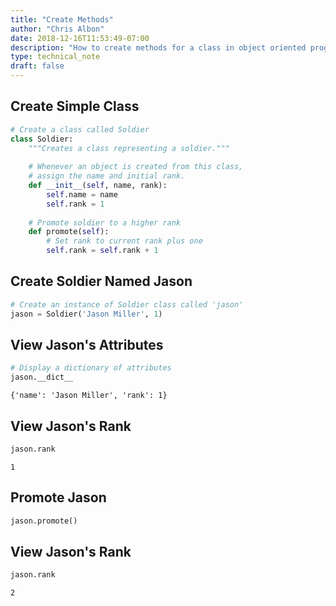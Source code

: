 ```yaml
---
title: "Create Methods"
author: "Chris Albon"
date: 2018-12-16T11:53:49-07:00
description: "How to create methods for a class in object oriented programming in Python."
type: technical_note
draft: false
---
```

## Create Simple Class


```python
# Create a class called Soldier
class Soldier:
    """Creates a class representing a soldier."""
    
    # Whenever an object is created from this class,
    # assign the name and initial rank.
    def __init__(self, name, rank):
        self.name = name
        self.rank = 1
        
    # Promote soldier to a higher rank
    def promote(self):
        # Set rank to current rank plus one
        self.rank = self.rank + 1
```

## Create Soldier Named Jason


```python
# Create an instance of Soldier class called 'jason'
jason = Soldier('Jason Miller', 1)
```

## View Jason's Attributes


```python
# Display a dictionary of attributes
jason.__dict__
```




    {'name': 'Jason Miller', 'rank': 1}



## View Jason's Rank


```python
jason.rank
```




    1



## Promote Jason


```python
jason.promote()
```

## View Jason's Rank


```python
jason.rank
```




    2


